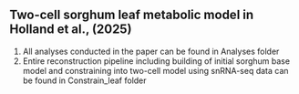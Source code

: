 ## Two-cell sorghum leaf metabolic model in Holland et al., (2025)
1. All analyses conducted in the paper can be found in Analyses folder
2. Entire reconstruction pipeline including building of initial sorghum base model and constraining into two-cell model using snRNA-seq data can be found in Constrain_leaf folder

